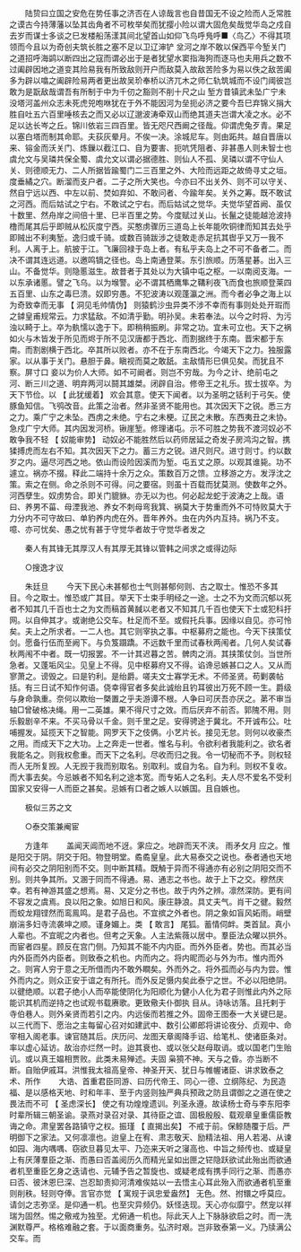 <!-- { "loadSidebar": true } -->
　　陆贽曰立国之安危在势任事之济否在人谅哉言也自昔国无不设之险而人乏常胜之谟古今持薄藩以坠其齿角者不可枚举矣而犹撄小险以谓大固危矣哉觉华岛之戍自去岁而谋士多谈之巳发楼船荡漾其间北望首山如仰飞鸟呼鳬呼■〈鸟乙〉不得其项领而今且以为奇创夫筑长胜之塞不足以卫辽渖铲  坌河之岸不敢以保西平今堑关门之道招呼海鹢以断四出之寇而谓必出于是者犹望水窦指海狗而逐马也夫用兵之数不过阖辟因地之道变其险易我有所致敌则开户而敌莫入故敌苦险多为易以佚之敌苦阖多为辟以噏之阖辟险易两者更出故吴玠奉桥以济兀木之师仁轨筑城而不设门阈彼岂敢为是翫敌哉谓吾有所制于中为千仞之豁则不削十尺之山 堑方昔镇武未坠广宁未没塔河盖州众志未死虎兕咆咻犹在于外不能因河为垒扼必济之要今吾巳弃锦义捐大胜自吐五六百里唾核去之而又必以辽邈波涛牵双山而绝其道夫岂谓大凌之水。必不足以达长岑之丘。锦川依岩三四百里。皆无咫尺西阚之径哉。仰谓虎兔歹青。果足以塞白塔而制其命耶。夫荻灰晕月。不俟一决。涂城尼车。则由跖共。越自晋唐以来、镕金而沃关门、炼鏁以截江口、自为要害、扼吭凭阻者、非甚愚人则未智士也虞允文与吴璘共保全蜀、虞允文以谓必据德胜、则仙人不孤、吴璘以谓不守仙人关、则德顺无力、二人所据皆踰蜀门二三百里之外、大险而远距之故倚寻丈之垣。度垂繘之穴。断溜而支户者。二子之所大笑也。今亦曰不出关外、则不可以守关、然自宁远以西、中左以前、焚如弃如、不敢问者、今踰年矣。关外之筹。既不敢试之河西。而后姑试之宁右。不敢试之宁右。而后姑试之觉华。夫觉华望首阙、虽仅十数里、然舟岸之间倍十里、巳半百里之势。今度赋过关山。长鬣之徒能越沧波持橹而尾其后乎即贼从松灰度宁西。买憨虏骤历三道岛上长年能吹铜律而知其去处乎即贼出不利夷堑。逸归或千骑。或数百骑跋涉之徒敢走赤足抗其辔乎又万一我不利。人离于上。航披于江。飞廉回禄于岛上者。有私乎夫岛上之不可不备者二。而决不谓其连远道。以邀鸣镝之径也。岛上南通登莱。东引旅顺。历落星碁。出入三山。不备觉华。则隐慝滋生。故昔者于其处以为大镇中屯之枢。一以南阅支海。一以东承诸慝。譬之飞乌。以为堠警。必不谓其栖鹰隼之鞲利夜飞而食也旅顺登莱四五百里、山东之毒巳溃。奴即穷愚。不犯波涛以观蓬瀛之洲。而今者必争之海上以为奇致幸而无事 【 洞见毛帅情伪】 则猿鹤沙虫异类不涉不幸而有事则处处开瑕而之鏬皇甫规常云。力求猛敌。不如清乎勤。明孙吴。未若奉法。以今之时将、为污浊以畸于上。卒为骫懦以逸于下。即稍稍振刷。非常之功。宜未可立也。天下之祸如火与木皆发于所见而烬于所不见汉唐都于西北、而割据终于东南。晋宋都于东南。而割剧横于西北。卒其所以败者。亦不在于东南西北。今竭天下之力。独服露家。以从事于关门。悬胆于鼻。瞋视而莫之敢舐。主敌情形巳俱见矣。而犹且不察。屏寸口 妾以为价人大师。如不可阚者。则岂不穷哉。为今之计、绝前屯之河、断三川之道、明弃两河以鬪其雄桀。闭辟自治。修帝王之礼乐。拔士拔卒。为天下节俭。以 【 此犹缓着】 欢会其意。使天下闻者。以为圣明之铦利于弓矢。使豚鱼知信。飞鸮改音。此策之治者。然非圣贤不能用也。其次因天下之锐。悉三方之力。乘广宁之未坠。西虏之未绝。宁右之未梗。辽民之未散。东西夷丑之未协。急戍广宁大师。其内因发河桥。锹崖堑。修理诸屯。示不可胜之势我不渡河奴必不敢争我不轻 【 奴能审势】 动奴必不能胜然后以药师居延之奇发子房鸿沟之智。携猱搏虎而左右不知。其次因天下之力。蓄三方之锐。进尺则尺。进寸则寸。约以数岁之内。逼尽河西之地。依山而设险因溪而为堑。屯五丈之原。以观其谁毙。功不遽立。祸亦不掇。释此二端持十余万之众。策数百万之馈。立移游之方。发浮沈之策。索之在侧。命之杀则不可得。问之要宿。则虽十百载而犹莫测。使数年之外。河西孽生。奴虏势合。即关门貔貅。亦无以为也。何必起龙蛇于波涛之上哉。语曰、养男不菑、母湮我池、养女不刺母弯我箕、祸莫大于势重而外不可恃败莫大于力分内不可守故曰、单豹养内虎在外。晋年养外。虫在内外内互持。祸乃不支。噫、亦可忧矣、愚之忧有甚于守觉华者故于守觉华者发之 

　　秦人有其锋无其厚汉人有其厚无其锋以管韩之间求之或得边际 

　　○搜逸才议 

　　朱廷旦 
　　今天下民心未甚郁也士气则甚郁何则、古之取士。惟恐不多其目。今之取士。惟恐或广其目。举天下士束手明经之一途。士之不为文而沉郁以死者不知其几千百也士之为文而稿首黄馘以老者又不知其几千百也使天下士或犯科扜网。以自伸其才。或谢绝公交车。杜足而不至。或假托兵事。因缘以自见。亦可怜矣。夫上之所求者。一二人也。其它则宰执之事。中枢募府之能也。今天下挟策仗剑。愿备行伍而至阙下。与负笈蹑蹻。不远数千里而试春秋两闱者。几何人矣试春秋两闱不中者。既一切报罢。不一计其迟暮之苦。髀肉之消。其挟策仗剑。当世所急者。又蓬垢风尘。见皇上不得。见中枢募府又不得。谄谗忌嫉甚口之人。又从而寥萧之。谤毁之。曰是钓利。是绐爵。嗟夫文士寡学无术。不师圣贤。苟剿袭帖括。有三日试不知作何语。侥幸得官者多矣此诚绐且钓耳彼出万死不顾一生。爵级与身命孰重。奈何以欺绐一槩置之乎夫游谭不根。人争曰可厌吾亦厌之。苐不审当轴□曾破格决绳。用一二英雄。果不得尺寸之效。而后厌弃不前否。郭隗不用。则乐毅剧辛不来。不买马骨以千金。则千里之足。安得骋途于冀北。不开诚布公。吐哺握发。延揽天下之智能。网罗天下之伎俩。小艺片长。接见无怠。则何以收豪杰之用。而成天下之大功。上之奔走一世者。惟名与利。令欲利者我能利之。欲名者我能名之。则我权愈重。而天下之名利。尽收而归之我。令一切秘而不予。则权轻而人无所复觊。人无觊于我而别取名。别取利。或自为名。自为利。则权不复收。而大事去矣。今忌嫉者不知名利之途本宽。而专妬人之名利。夫人尽不爱名不受利国家又安得一人而臣之甚矣。忌嫉有口者之嫉人以嫉国。且自嫉也。 

　　极似三苏之文 

　　○泰交策兼阉宦 

　　方逢年 
　　盖闻天阊而地不迓。雺应之。地辟而天不浃。 雨矛攵月 应之。惟是阳交于阴。阴交于阳。物登明堂。矞矞皇皇。此大易泰交之说也。泰者通也天地间有必交之阴阳别而不交。则中断其精。既觭于异而不得通亦有必别之阴阳交而不别。则共争其所。又溷于同而不得通。易、通志之书也。故于上下之交。穆然庆幸。若有神游其盛之想焉。易、又定分之书也。故于内外之辨。凛然深防。更有间不容发之虞焉。良以阳之象。如旭日和风。康庄静浪。具丈夫气。肖干之徤。毅然而蛟龙翔铿然而鸾鳯鸣。是君子品也。不宜摈之外者也。阴之象如盲风妬雨。峭壁崩湍多妇寺流袭坤之顺。谨身媚上。类 【 敢言】 尾狐。蓄情伺衅。类首鼠。真小人辈也。不宜昵之内者也。但考之天象。人主法紫薇以居中。羣臣法众曜以拱外。而宦者四星。顾反在宫门侧。乃知其不能不内内臣。而外外臣者。势也。而其必当内外臣而外内臣者。则致泰之机也。内而内之。将内昵而必与外为市。惟内而外之。则宵人穷于意之无所借而内不敢外瞷矣。外而外之。将外孤而必与内为尝。惟外而内之。则众正安于谊之有所托。而外反足慑内矣此泰宁之世。不必以阳绝阴。以徤绝顺。以君子绝小人而卒能使阴化为阳顺化为健小人化为君子则惟此内外之际能识其机而逆持之也试观书载赓歌。更致儆夫仆御执 目从。诗咏访落。且托剌于寺伯巷人。则外亲贤而若引之内。内远佞而若推之外。固帝王图泰一大关键巳是。以三代而下、愿治之主每留心召对如建武中、数引公卿郎将讲论夜分、贞观中、命宰相入阁老事。谏官随其后。庆历问、龙图天章阁降手诏、给笔札、使诸臣条对。率以虚心延访。故治亦烂然一时。迨其衰也、或以张父赵母取诮。或以国老门生贻讥。或以真王媪相贾败。此类未易殚述。夫固  枭獍不神。天与之昏。亦当断不断。自贻伊戚耳。洪惟我太祖高皇帝、神圣开天、犹日与帷幄诸臣、讲求致泰之术、所作 
　　大诰、首重君臣同游、曰历代帝王、同心一德、立纲陈纪、为民造福、是以感格天地、时和年丰、至于内竖则独严典兵预政之防且谓御之之道在使之畏法而不可 【 圣虑深长】 使之有功煌煌遗训。列圣永遵。故读杨士奇与李东阳李时辈所辑三朝圣谕。录燕对录召对录、其待臣之谊、固极殷殷、载观章皇重儒臣教诲之命。肃皇罢各路镇守之权。振瑾 【 直揭出矣】 不戒于前。保鲸随覆于后。严明御下之家法。又何凛凛也。迨皇上在宥、肃志敬天、励精法祖、用人若渴、从谏如园、海内喁喁、窃欲旦暮见太平、乃迩来天听之寖高也、中旨之频传也、或疑皇上有厌薄羣臣之渐、而愚曰否盖阅历久而精光呈如出匣之铓隐跃欲试此殆出而欲通者机至重臣乞身之迭请也、元辅予告之暂旋也、或疑老成有携手同行之渐、而愚亦曰否、彼沐恩巳深、岂忍缷责抑河清难俟姑以一去悟主心耳此殆入而欲通者机至重则削秩。轻则夺俸。言官亦觉 【 寓规于讽忠爱盎然】 无色。然、拊镮之呼莫应。请剑之志弥坚。是仰通一机。也至灾异频仍。妖怪迭现。天心亦似靡宁。然宠以祥瑞为固然。惕之儆戒为独至。尤俯通一机也。际此天人上下脉脉欲启之时。而一洗渊默尊严。格格难融之套。于以面商重务。弘济时艰。岂非致泰第一义。乃牍满公交车。而 

